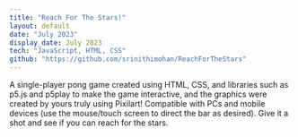```yaml
---
title: "Reach For The Stars!"
layout: default
date: "July 2023"
display_date: July 2023
tech: "JavaScript, HTML, CSS"
github: "https://github.com/srinithimohan/ReachForTheStars"
---
```


A single-player pong game created using HTML, CSS, and libraries such as p5.js and p5play to make the game interactive, and the graphics were created by yours truly using Pixilart! Compatible with PCs and mobile devices (use the mouse/touch screen to direct the bar as desired). Give it a shot and see if you can reach for the stars.
